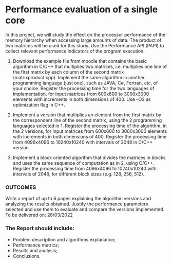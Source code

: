 # Performance	evaluation	of	a	single	core

In this project, we will study the effect on the processor performance of the memory hierarchy when accessing large amounts of data. The product of two matrices will be used for this study. Use the Performance API (PAPI) to collect relevant performance indicators of the program execution.

1. Download the example file from moodle that contains the basic algorithm in C/C++ that
multiplies two matrices, i.e. multiplies one line of the first matrix by each column of the
second matrix (matrixproduct.cpp). Implement the same algorithm in another programming
language (just one), such as JAVA, C#, Fortran, etc, of your choice.
Register the processing time for the two languages of implementation, for input matrices
from 600x600 to 3000x3000 elements with increments in both dimensions of 400. Use –O2 as
optimization flag in C++.

2. Implement a version that multiplies an element from the first matrix by the
correspondent line of the second matrix, using the 2 programming languages selected in 1.
Register the processing time of the algorithm, in the 2 versions, for input matrices from
600x600 to 3000x3000 elements with increments in both dimensions of 400.
Register the processing time from 4096x4096 to 10240x10240 with intervals of 2048 in C/C++
version.

3. Implement a block oriented algorithm that divides the matrices in blocks and uses the
same sequence of computation as in 2, using C/C++.
Register the processing time from 4096x4096 to 10240x10240 with intervals of 2048, for
different block sizes (e.g. 128, 256, 512).

### OUTCOMES
Write a report of up to 6 pages explaining the algorithm versions and analyzing the results
obtained. Justify the performance parameters selected and use them to evaluate and
compare the versions implemented.
To be delivered on: 28/03/2022

### The Report should include:
- Problem description and algorithms explanation;
- Performance metrics;
- Results and analysis;
- Conclusions.
